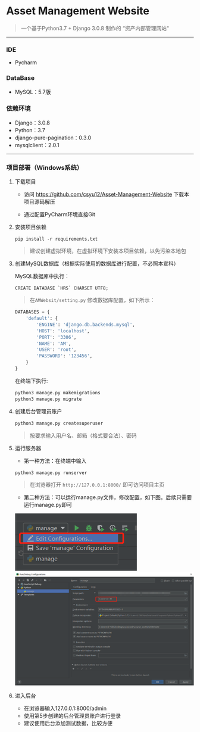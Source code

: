 #  Asset Management Website

> 一个基于Python3.7 + Django 3.0.8 制作的 “资产内部管理网站“

------

### IDE

- Pycharm

### DataBase

- MySQL：5.7版

### 依赖环境

- Django：3.0.8
- Python：3.7
- django-pure-pagination：0.3.0
- mysqlclient：2.0.1


------

### 项目部署（Windows系统）

 1. 下载项目

    * 访问 https://github.com/csyu12/Asset-Management-Website 下载本项目源码解压

    * 通过配置PyCharm环境直接Git

 2. 安装项目依赖

    ```
    pip install -r requirements.txt
    ```

    > 建议创建虚拟环境，在虚拟环境下安装本项目依赖，以免污染本地包

 3. 创建MySQL数据库（根据实际使用的数据库进行配置，不必照本宣科）

    MySQL数据库中执行：

    ```mysql
    CREATE DATABASE `HRS` CHARSET UTF8;
    ```

    > 在`AMWebsit/setting.py` 修改数据库配置，如下所示：

    ```python
    DATABASES = {
        'default': {
            'ENGINE': 'django.db.backends.mysql',
            'HOST': 'localhost',
            'PORT': '3306',
            'NAME': 'AM',
            'USER': 'root',
            'PASSWORD': '123456',
        }
    }
    ```

    在终端下执行:

    ```python
    python3 manage.py makemigrations
    python3 manage.py migrate
    ```

 4. 创建后台管理员账户

    ```python
    python3 manage.py createsuperuser
    ```

    > 按要求输入用户名、邮箱（格式要合法）、密码

 5. 运行服务器

    * 第一种方法：在终端中输入

    ```python
    python3 manage.py runserver
    ```

    > 在浏览器打开 `http://127.0.0.1:8000/` 即可访问项目主页

    * 第二种方法：可以运行manage.py文件，修改配置，如下图。后续只需要运行manage.py即可

    ![Image text](README_IMG/3.png)
    ![Image text](README_IMG/manage.jpg)  
    
 6. 进入后台

    - 在浏览器输入127.0.0.1:8000/admin
    - 使用第5步创建的后台管理员账户进行登录
    - 建议使用后台添加测试数据，比较方便